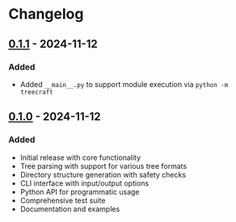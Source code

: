 # Changelog

## [0.1.1] - 2024-11-12
### Added
- Added `__main__.py` to support module execution via `python -m treecraft`

## [0.1.0] - 2024-11-12
### Added
- Initial release with core functionality
- Tree parsing with support for various tree formats
- Directory structure generation with safety checks
- CLI interface with input/output options
- Python API for programmatic usage
- Comprehensive test suite
- Documentation and examples

[0.1.1]: https://github.com/ashwin271/treecraft/compare/v0.1.0...v0.1.1
[0.1.0]: https://github.com/ashwin271/treecraft/releases/tag/v0.1.0